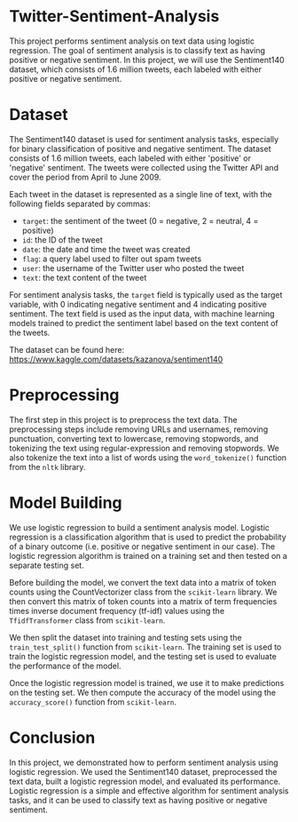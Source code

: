 # Twitter-Sentiment-Analysis
This project performs sentiment analysis on text data using logistic regression. The goal of sentiment analysis is to classify text as having positive or negative sentiment. In this project, we will use the Sentiment140 dataset, which consists of 1.6 million tweets, each labeled with either positive or negative sentiment.

# Dataset
The Sentiment140 dataset is used for sentiment analysis tasks, especially for binary classification of positive and negative sentiment. The dataset consists of 1.6 million tweets, each labeled with either 'positive' or 'negative' sentiment. The tweets were collected using the Twitter API and cover the period from April to June 2009.

Each tweet in the dataset is represented as a single line of text, with the following fields separated by commas:

- `target`: the sentiment of the tweet (0 = negative, 2 = neutral, 4 = positive)
- `id`: the ID of the tweet
- `date`: the date and time the tweet was created
- `flag`: a query label used to filter out spam tweets
- `user`: the username of the Twitter user who posted the tweet
- `text`: the text content of the tweet

For sentiment analysis tasks, the `target` field is typically used as the target variable, with 0 indicating negative sentiment and 4 indicating positive sentiment. The text field is used as the input data, with machine learning models trained to predict the sentiment label based on the text content of the tweets.

The dataset can be found here: https://www.kaggle.com/datasets/kazanova/sentiment140

# Preprocessing
The first step in this project is to preprocess the text data. The preprocessing steps include removing URLs and usernames, removing punctuation, converting text to lowercase, removing stopwords, and tokenizing the text using regular-expression and removing stopwords. 
We also tokenize the text into a list of words using the `word_tokenize()` function from the `nltk` library.

# Model Building
We use logistic regression to build a sentiment analysis model. Logistic regression is a classification algorithm that is used to predict the probability of a binary outcome (i.e. positive or negative sentiment in our case). The logistic regression algorithm is trained on a training set and then tested on a separate testing set.

Before building the model, we convert the text data into a matrix of token counts using the CountVectorizer class from the `scikit-learn` library. We then convert this matrix of token counts into a matrix of term frequencies times inverse document frequency (tf-idf) values using the `TfidfTransformer` class from `scikit-learn`.

We then split the dataset into training and testing sets using the `train_test_split()` function from `scikit-learn`. The training set is used to train the logistic regression model, and the testing set is used to evaluate the performance of the model.

Once the logistic regression model is trained, we use it to make predictions on the testing set. We then compute the accuracy of the model using the `accuracy_score()` function from `scikit-learn`.

# Conclusion
In this project, we demonstrated how to perform sentiment analysis using logistic regression. We used the Sentiment140 dataset, preprocessed the text data, built a logistic regression model, and evaluated its performance. Logistic regression is a simple and effective algorithm for sentiment analysis tasks, and it can be used to classify text as having positive or negative sentiment.